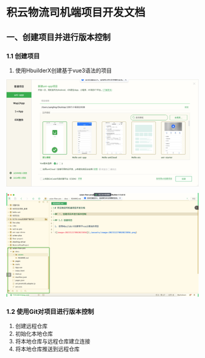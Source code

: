 # 积云物流司机端项目开发文档

## 一、创建项目并进行版本控制

### 1.1 创建项目

1. 使用HbuilderX创建基于vue3语法的项目

![image-20231227092023956](./assets/image-20231227092023956.png)

![image-20231227092055588](./assets/image-20231227092055588.png)

### 1.2 使用Git对项目进行版本控制

1. 创建远程仓库
2. 初始化本地仓库
3. 将本地仓库与远程仓库建立连接
4. 将本地仓库推送到远程仓库